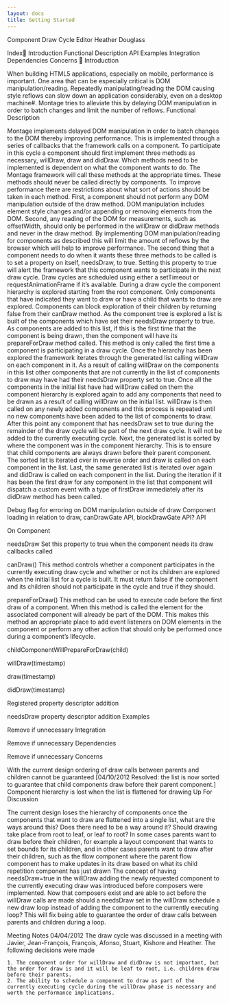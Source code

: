 ```yaml
---
layout: docs
title: Getting Started
---
```



Component Draw Cycle	Editor Heather Douglass


Index
Introduction
Functional Description
API
Examples
Integration
Dependencies
Concerns

Introduction

When building HTML5 applications, especially on mobile, performance is important.  One area that can be especially critical is DOM manipulation/reading.  Repeatedly manipulating/reading the DOM causing style reflows can slow down an application considerably, even on a desktop machine#.  Montage tries to alleviate this by delaying DOM manipulation in order to batch changes and limit the number of reflows.
Functional Description

Montage implements delayed DOM manipulation in order to batch changes to the DOM thereby improving performance.  This is implemented through a series of callbacks that the framework calls on a component.  To participate in this cycle a component should first implement three methods as necessary, willDraw, draw and didDraw.  Which methods need to be implemented is dependent on what the component wants to do.  The Montage framework will call these methods at the appropriate times.  These methods should never be called directly by components.  To improve performance there are restrictions about what sort of actions should be taken in each method.  First, a component should not perform any DOM manipulation outside of the draw method.  DOM manipulation includes element style changes and/or appending or removing elements from the DOM.  Second, any reading of the DOM for measurements, such as offsetWidth, should only be performed in the willDraw or didDraw methods and never in the draw method.  By implementing DOM manipulation/reading for components as described this will limit the amount of reflows by the browser which will help to improve performance.
	The second thing that a component needs to do when it wants these three methods to be called is to set a property on itself, needsDraw, to true.  Setting this property to true will alert the framework that this component wants to participate in the next draw cycle.  Draw cycles are scheduled using either a setTimeout or requestAnimationFrame if it’s available.
	During a draw cycle the component hierarchy is explored starting from the root component.  Only components that have indicated they want to draw or have a child that wants to draw are explored.  Components can block exploration of their children by returning false from their canDraw method.   As the component tree is explored a list is built of the components which have set their needsDraw property to true.  As components are added to this list, if this is the first time that the component is being drawn, then the component will have its prepareForDraw method called.  This method is only called the first time a component is participating in a draw cycle.  Once the hierarchy has been explored the framework iterates through the generated list calling willDraw on each component in it.  As a result of calling willDraw on the components in this list other components that are not currently in the list of components to draw may have had their needsDraw property set to true.  Once all the components in the initial list have had willDraw called on them the component hierarchy is explored again to add any components that need to be drawn as a result of calling willDraw on the initial list.  willDraw is then called on any newly added components and this process is repeated until no new components have been added to the list of components to draw.  After this point any component that has needsDraw set to true during the remainder of the draw cycle will be part of the next draw cycle.  It will not be added to the currently executing cycle.  Next, the generated list is sorted by where the component was in the component hierarchy.  This is to ensure that child components are always drawn before their parent component.  The sorted list is iterated over in reverse order and draw is called on each component in the list.  Last, the same generated list is iterated over again and didDraw is called on each component in the list.  During the iteration if it has been the first draw for any component in the list that component will dispatch a custom event with a type of firstDraw immediately after its didDraw method has been called.

Debug flag for erroring on DOM manipulation outside of draw
Component loading in relation to draw, canDrawGate API, blockDrawGate API?
API

On Component

needsDraw
Set this property to true when the component needs its draw callbacks called

canDraw()
This method controls whether a component participates in the currently executing draw cycle and whether or not its children are explored when the initial list for a cycle is built.  It must return false if the component and its children should not participate in the cycle and true if they should.

prepareForDraw()
This method can be used to execute code before the first draw of a component.  When this method is called the element for the associated component will already be part of the DOM.  This makes this method an appropriate place to add event listeners on DOM elements in the component or perform any other action that should only be performed once during a component’s lifecycle.

childComponentWillPrepareForDraw(child)

willDraw(timestamp)

draw(timestamp)

didDraw(timestamp)

Registered property descriptor addition

needsDraw 
property descriptor addition
Examples

Remove if unnecessary
Integration

Remove if unnecessary
Dependencies

Remove if unnecessary
Concerns


With the current design ordering of draw calls between parents and children cannot be guaranteed [04/10/2012 Resolved: the list is now sorted to guarantee that child components draw before their parent component.]
Component hierarchy is lost when the list is flattened for drawing
Up For Discussion


The current design loses the hierarchy of components once the components that want to draw are flattened into a single list, what are the ways around this?  Does there need to be a way around it?
Should drawing take place from root to leaf, or leaf to root?  In some cases parents want to draw before their children, for example a layout component that wants to set bounds for its children, and in other cases parents want to draw after their children, such as the flow component where the parent flow component has to make updates in its draw based on what its child repetition component has just drawn
The concept of having needsDraw=true in the willDraw adding the newly requested component to the currently executing draw was introduced before composers were implemented.  Now that composers exist and are able to act before the willDraw calls are made should a needsDraw set in the willDraw schedule a new draw loop instead of adding the component to the currently executing loop?  This will fix being able to guarantee the order of draw calls between parents and children during a loop.

Meeting Notes 04/04/2012
	The draw cycle was discussed in a meeting with Javier, Jean-François, François, Afonso, Stuart, Kishore and Heather.  The following decisions were made

	1. The component order for willDraw and didDraw is not important, but the order for draw is and it will be leaf to root, i.e. children draw before their parents.
	2. The ability to schedule a component to draw as part of the currently executing cycle during the willDraw phase is necessary and worth the performance implications.